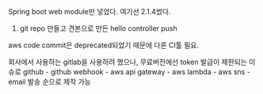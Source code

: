 Spring boot web module만 넣었다.
여기선 2.1.4썼다.

1. git repo 만들고 견본으로 만든 hello controller push


aws code commit은 deprecated되었기 때문에 다른 CI툴 필요.

회사에서 사용하는 gitlab을 사용하려 했으나, 무료버전에선 token 발급이 제한되는 이슈로 github - github webhook - aws api gateway - aws lambda - aws sns - email 발송 순으로 제작 가능